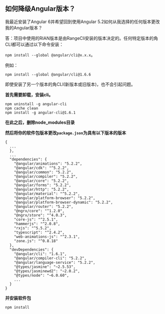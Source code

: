 ## 如何降级Angular版本？

我最近安装了Angular 6并希望回到使用Angular 5.2如何从我选择的任何版本更改我的Angular版本？

答：项目中使用的RIAN版本是由RangeCli安装的版本决定的。任何特定版本的角CLI都可以通过以下命令安装：

`npm install --global @angular/cli@x.x.x`。

例如：

`npm install --global @angular/cli@1.6.6`

即使安装了另一个版本的角CLI\(新版本或旧版本\)，也不会引起问题。

**首先需要卸载，安装cli。**

```
npm uninstall -g angular-cli
npm cache clean
npm install -g angular-cli@1.6.1
```

**在此之后，删除node\_modules目录**

**然后将你的软件包版本更改`package.json`为具有以下版本的版本**

```
{
  ...
  },
  ...
  "dependencies": {
    "@angular/animations": "5.2.2",
    "@angular/cdk": "^5.2.2",
    "@angular/common": "5.2.2",
    "@angular/compiler": "5.2.2",
    "@angular/core": "5.2.2",
    "@angular/forms": "5.2.2",
    "@angular/http": "5.2.2",
    "@angular/material": "^5.2.2",
    "@angular/platform-browser": "5.2.2",
    "@angular/platform-browser-dynamic": "5.2.2",
    "@angular/router": "5.2.2",
    "@ngrx/core": "^1.2.0",
    "@ngrx/store": "^4.0.3",
    "core-js": "^2.5.1",
    "hammerjs": "^2.0.8",
    "rxjs": "^5.5.2",
    "typescript": "^2.4.2",
    "web-animations-js": "^2.3.1",
    "zone.js": "^0.8.18"
  },
  "devDependencies": {
    "@angular/cli": "1.6.1",
    "@angular/compiler-cli": "5.2.2",
    "@angular/language-service": "5.2.2",
    "@types/jasmine": "~2.5.53",
    "@types/jasminewd2": "~2.0.2",
    "@types/node": "~6.0.60",
    ...
  }
}

```

**并安装软件包**

```
npm install
```



